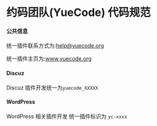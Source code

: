 # 约码团队(YueCode) 代码规范

#### 公共信息

统一插件联系方式为:[help@yuecode.org](mailto:help@yuecode.org)

统一插件主页为:www.yuecode.org

#### Discuz

Discuz 插件开发统一为`yuecode_XXXXX`



#### WordPress

WordPress 相关插件开发 统一插件标识为 `yc-xxxx`



